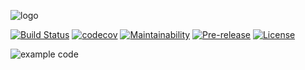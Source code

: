 ![logo](https://i.imgur.com/BAAwsxr.png "Password4j logo")

[![Build Status](https://travis-ci.com/firaja/password4j.svg?token=nvb5Kq8CDRgsuTzgpwJN&branch=master)](https://travis-ci.com/firaja/password4j)
[![codecov](https://codecov.io/gh/firaja/password4j/branch/master/graph/badge.svg)](https://codecov.io/gh/firaja/password4j)
[![Maintainability](https://api.codeclimate.com/v1/badges/936ee009458f2254c8cc/maintainability)](https://codeclimate.com/github/firaja/password4j/maintainability)
[![Pre-release](https://img.shields.io/github/v/tag/firaja/password4j?include_prereleases&label=pre-release)](https://img.shields.io/github/v/tag/firaja/password4j?include_prereleases&label=pre-release)
[![License](https://img.shields.io/badge/License-Apache%202.0-blue.svg)](https://opensource.org/licenses/Apache-2.0)

![example code](https://i.imgur.com/x6vxV41.png)
